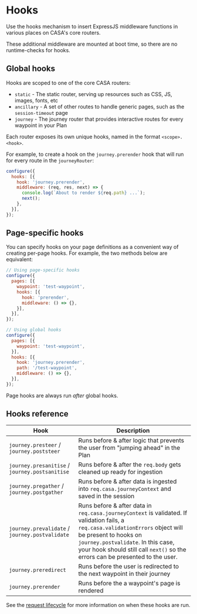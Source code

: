 # Hooks

Use the hooks mechanism to insert ExpressJS middleware functions in various places on CASA's core routers.

These additional middleware are mounted at boot time, so there are no runtime-checks for hooks.


## Global hooks

Hooks are scoped to one of the core CASA routers:

* `static` - The static router, serving up resources such as CSS, JS, images, fonts, etc
* `ancillary` - A set of other routes to handle generic pages, such as the `session-timeout` page
* `journey` - The journey router that provides interactive routes for every waypoint in your Plan

Each router exposes its own unique hooks, named in the format `<scope>.<hook>`.

For example, to create a hook on the `journey.prerender` hook that will run for every route in the `journeyRouter`:

```javascript
configure({
  hooks: [{
    hook: 'journey.prerender',
    middleware: (req, res, next) => {
      console.log(`About to render ${req.path} ...`);
      next();
    },
  }],
});
```

## Page-specific hooks

You can specify hooks on your page definitions as a convenient way of creating per-page hooks. For example, the two methods below are equivalent:

```javascript
// Using page-specific hooks
configure({
  pages: [{
    waypoint: 'test-waypoint',
    hooks: [{
      hook: 'prerender',
      middleware: () => {},
    }],
  }],
});

// Using global hooks
configure({
  pages: [{
    waypoint: 'test-waypoint',
  }],
  hooks: [{
    hook: 'journey.prerender',
    path: '/test-waypoint',
    middleware: () => {},
  }],
});
```

Page hooks are always run _after_ global hooks.


## Hooks reference

| Hook | Description |
|------|-------------|
| `journey.presteer` / `journey.poststeer` | Runs before & after logic that prevents the user from "jumping ahead" in the Plan |
| `journey.presanitise` / `journey.postsanitise` | Runs before & after the `req.body` gets cleaned up ready for ingestion |
| `journey.pregather` / `journey.postgather` | Runs before & after data is ingested into `req.casa.journeyContext` and saved in the session |
| `journey.prevalidate` / `journey.postvalidate` | Runs before & after data in `req.casa.journeyContext` is validated. If validation fails, a `req.casa.validationErrors` object will be present to hooks on `journey.postvalidate`. In this case, your hook should still call `next()` so the errors can be presented to the user. |
| `journey.preredirect` | Runs before the user is redirected to the next waypoint in their journey |
| `journey.prerender` | Runs before the a waypoint's page is rendered |

See the [request lifecycle](docs/request-lifecycle.md) for more information on when these hooks are run.